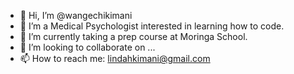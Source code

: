 - 👋 Hi, I’m @wangechikimani
- 👀 I’m a Medical Psychologist interested in learning how to code.
- 🌱 I’m currently taking a prep course at Moringa School.
- 💞️ I’m looking to collaborate on ...
- 📫 How to reach me: lindahkimani@gmail.com

<!---
wangechikimani/wangechikimani is a ✨ special ✨ repository because its `README.md` (this file) appears on your GitHub profile.
You can click the Preview link to take a look at your changes.
--->
